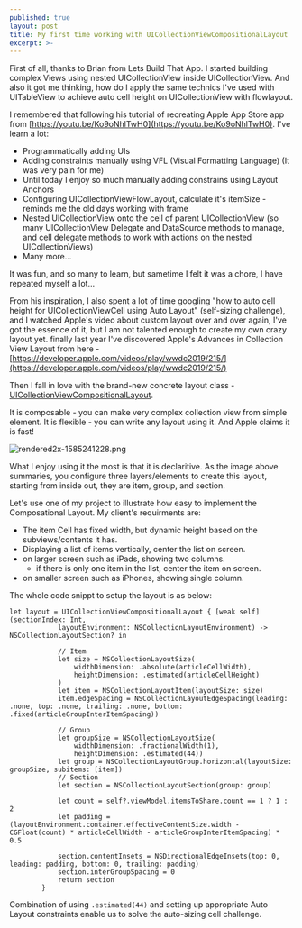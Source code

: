 ```yaml
---
published: true
layout: post
title: My first time working with UICollectionViewCompositionalLayout
excerpt: >-
---
```

First of all, thanks to Brian from Lets Build That App. I started building complex Views using nested UICollectionView inside UICollectionView. And also it got me thinking, how do I apply the same technics I've used with UITableView to achieve auto cell height on UICollectionView with flowlayout.

I remembered that following his tutorial of recreating Apple App Store app from [https://youtu.be/Ko9oNhlTwH0](https://youtu.be/Ko9oNhlTwH0). I've learn a lot: 
- Programmatically adding UIs
- Adding constraints manually using VFL (Visual Formatting Language) (It was very pain for me)
- Until today I enjoy so much manually adding constrains using Layout Anchors
- Configuring UICollectionViewFlowLayout, calculate it's itemSize - reminds me the old days working with frame
- Nested UICollectionView onto the cell of parent UICollectionView (so many UICollectionView Delegate and DataSource methods to manage, and cell delegate methods to work with actions on the nested UICollectionViews)
- Many more...

It was fun, and so many to learn, but sametime I felt it was a chore, I have repeated myself a lot...

From his inspiration, I also spent a lot of time googling "how to auto cell height for UICollectionViewCell using Auto Layout" (self-sizing challenge), and I watched Apple's video about custom layout over and over again, I've got the essence of it, but I am not talented enough to create my own crazy layout yet. 
finally last year I've discovered Apple's Advances in Collection View Layout from here - [https://developer.apple.com/videos/play/wwdc2019/215/](https://developer.apple.com/videos/play/wwdc2019/215/)

Then I fall in love with the brand-new concrete layout class - [UICollectionViewCompositionalLayout](https://developer.apple.com/documentation/uikit/uicollectionviewcompositionallayout).

It is composable - you can make very complex collection view from simple element.
It is flexible - you can write any layout using it.
And Apple claims it is fast!

![rendered2x-1585241228.png]({{site.baseurl}}/rendered2x-1585241228.png)

What I enjoy using it the most is that it is declaritive. As the image above summaries, you configure three layers/elements to create this layout, starting from inside out, they are item, group, and section.

Let's use one of my project to illustrate how easy to implement the Composational Layout.
My client's requirments are:
- The item Cell has fixed width, but dynamic height based on the subviews/contents it has.
- Displaying a list of items vertically, center the list on screen.
- on larger screen such as iPads, showing two columns.
	- if there is only one item in the list, center the item on screen.
- on smaller screen such as iPhones, showing single column.

The whole code snippt to setup the layout is as below: 
````
let layout = UICollectionViewCompositionalLayout { [weak self] (sectionIndex: Int,
            layoutEnvironment: NSCollectionLayoutEnvironment) -> NSCollectionLayoutSection? in
            
            // Item
            let size = NSCollectionLayoutSize(
                widthDimension: .absolute(articleCellWidth),
                heightDimension: .estimated(articleCellHeight)
            )
            let item = NSCollectionLayoutItem(layoutSize: size)
            item.edgeSpacing = NSCollectionLayoutEdgeSpacing(leading: .none, top: .none, trailing: .none, bottom: .fixed(articleGroupInterItemSpacing))
            
            // Group
            let groupSize = NSCollectionLayoutSize(
                widthDimension: .fractionalWidth(1),
                heightDimension: .estimated(44))
            let group = NSCollectionLayoutGroup.horizontal(layoutSize: groupSize, subitems: [item])
            // Section
            let section = NSCollectionLayoutSection(group: group)
            
            let count = self?.viewModel.itemsToShare.count == 1 ? 1 : 2
            let padding = (layoutEnvironment.container.effectiveContentSize.width - CGFloat(count) * articleCellWidth - articleGroupInterItemSpacing) * 0.5
            
            section.contentInsets = NSDirectionalEdgeInsets(top: 0, leading: padding, bottom: 0, trailing: padding)
            section.interGroupSpacing = 0
            return section
        }
```` 

Combination of using `.estimated(44)` and setting up appropriate Auto Layout constraints enable us to solve the auto-sizing cell challenge.
